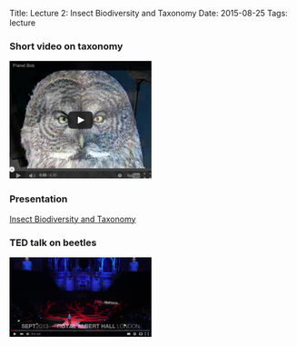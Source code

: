 Title: Lecture 2: Insect Biodiversity and Taxonomy
Date: 2015-08-25
Tags: lecture

### Short video on taxonomy
[![XXX](/images/PlanetBob.png)](https://www.youtube.com/watch?feature=player_embedded&v=mwuASmP7TfU)

### Presentation
[Insect Biodiversity and Taxonomy](/pdfs/nomenclature.pdf)

### TED talk on beetles
[![XXX](/images/MaxBarclay.png)](https://youtu.be/ZGcu8WwheUU)
